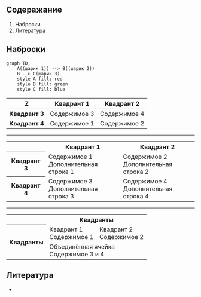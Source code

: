 ## Содеражание
1. Наброски
2. Литература

## Наброски

```mermaid
graph TD;
    A((шарик 1)) --> B((шарик 2))
    B --> C(шарик 3)
    style A fill: red
    style B fill: green
    style C fill: blue
```


| Z              | Квадрант 1        | Квадрант 2        |
|----------------|-------------------|-------------------|
| **Квадрант 3** | Содержимое 3      | Содержимое 4      |
| **Квадрант 4** | Содержимое 1      | Содержимое 2      |



****


<table>
  <tr>
    <th></th>
    <th>Квадрант 1</th>
    <th>Квадрант 2</th>
  </tr>
  <tr>
    <th>Квадрант 3</th>
    <td>Содержимое 1<br>Дополнительная строка 1</td>
    <td>Содержимое 2<br>Дополнительная строка 2</td>
  </tr>
  <tr>
    <th>Квадрант 4</th>
    <td>Содержимое 3<br>Дополнительная строка 3</td>
    <td>Содержимое 4<br>Дополнительная строка 4</td>
  </tr>
</table>



****


<table>
  <tr>
    <th></th>
    <th colspan="2">Квадранты</th>
  </tr>
  <tr>
    <th rowspan="2">Квадранты</th>
    <td>Квадрант 1<br>Содержимое 1</td>
    <td>Квадрант 2<br>Содержимое 2</td>
  </tr>
  <tr>
    <td colspan="2">Объединённая ячейка<br>Содержимое 3 и 4</td>
  </tr>
</table>


## Литература
- 